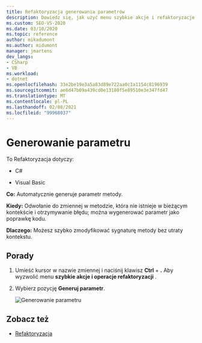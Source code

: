 ```yaml
---
title: Refaktoryzacja generowania parametrów
description: Dowiedz się, jak użyć menu szybkie akcje i refaktoryzacje, aby automatycznie wygenerować parametr metody.
ms.custom: SEO-VS-2020
ms.date: 03/10/2020
ms.topic: reference
author: mikadumont
ms.author: midumont
manager: jmartens
dev_langs:
- CSharp
- VB
ms.workload:
- dotnet
ms.openlocfilehash: 33e2be19e3a5a83d89e722aa0c1a1154c8196939
ms.sourcegitcommit: ae6d47b09a439cd0e13180f5e89510e3e347fd47
ms.translationtype: MT
ms.contentlocale: pl-PL
ms.lasthandoff: 02/08/2021
ms.locfileid: "99968037"
---
```

# <a name="generate-parameter"></a>Generowanie parametru

To Refaktoryzacja dotyczy:

- C#

- Visual Basic

**Co:** Automatycznie generuje parametr metody.

**Kiedy:** Odwołanie do zmiennej w metodzie, która nie istnieje w bieżącym kontekście i otrzymywanie błędu; można wygenerować parametr jako poprawkę kodu. 

**Dlaczego:** Możesz szybko zmodyfikować sygnaturę metody bez utraty kontekstu.

## <a name="how-to"></a>Porady

1. Umieść kursor w nazwie zmiennej i naciśnij klawisz **Ctrl** + **.** Aby wyzwolić menu **szybkie akcje i operacje refaktoryzacji** .
1. Wybierz pozycję **Generuj parametr**.

   ![Generowanie parametru](media/generate-parameter.png) 

## <a name="see-also"></a>Zobacz też

- [Refaktoryzacja](../refactoring-in-visual-studio.md)
